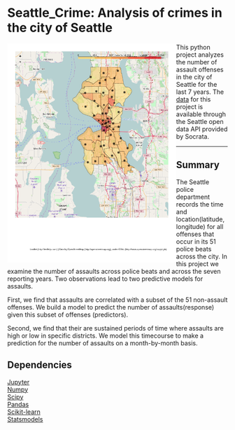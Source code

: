 # Seattle_Crime: Analysis of crimes in the city of Seattle

<img src =
"https://github.com/mscaudill/Seattle_Crime/blob/master/data/choropleth.png" height="500" align="left">

This python project analyzes the number of assault offenses in the city of Seattle for the last 7 years. The
[data](https://dev.socrata.com/foundry/data.seattle.gov/y7pv-r3kh) for this
project is available through the Seattle open data API provided by Socrata.

______

## Summary 
The Seattle police department records the time and location(latitude, longitude) for all offenses that occur in its 51 police beats across the city. In this project we examine the number of assaults across police beats and across the seven reporting years. Two observations lead to two predictive models for assaults.

First, we find that assaults are correlated with a subset of the 51 non-assault offenses. We build a model to predict the number of assaults(response) given this subset of offenses (predictors).

Second, we find that their are sustained periods of time where assaults are
high or low in specific districts. We model this timecourse
to make a prediction for the number of assaults on a month-by-month basis.

## Dependencies
[Jupyter](http://jupyter.org/)<br>
[Numpy](http://www.numpy.org/)<br>
[Scipy](https://www.scipy.org/)<br>
[Pandas](http://pandas.pydata.org/)<br>
[Scikit-learn](http://scikit-learn.org/stable/)<br>
[Statsmodels](http://statsmodels.sourceforge.net/)<br>





